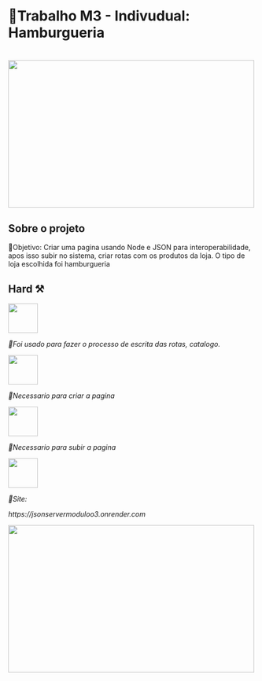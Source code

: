 <h1>🍔Trabalho M3 - Indivudual: Hamburgueria<h1>
<img src="https://images.unsplash.com/photo-1586816001966-79b736744398?ixlib=rb-4.0.3&ixid=MnwxMjA3fDB8MHxwaG90by1wYWdlfHx8fGVufDB8fHx8&auto=format&fit=crop&w=870&q=80" width="500px" height="300px"/>

## Sobre o projeto
<a>🍔Objetivo: Criar uma pagina usando Node e JSON para interoperabilidade, apos isso subir no sistema, criar rotas com os produtos da loja. O tipo de loja escolhida foi hamburgueria


## Hard ⚒
<div style="display: inline_block">
<img align="center" src=https://img.shields.io/badge/-java-yellow" width="60"/>
<p><i>🍟Foi usado para fazer o processo de escrita das rotas, catalogo.</i><p>
<img align="center" src="https://img.shields.io/badge/HTML5-E34F26?style=for-the-badge&logo=html5&logoColor=white" width="60"/>
<p><i>🍟Necessario para criar a pagina</i><p>
<img align="center" src="https://img.shields.io/badge/-node-brightgreen" width="60"/>
<p><i>🍟Necessario para subir a pagina</i><p>
<img align="center" src="https://img.shields.io/badge/-Render-purple" width="60"/>

<p><i>🥤Site:</i></p> <p><i>https://jsonservermoduloo3.onrender.com</p></i>
                                                                                
<img src="https://images.unsplash.com/photo-1586816001966-79b736744398?ixlib=rb-4.0.3&ixid=MnwxMjA3fDB8MHxwaG90by1wYWdlfHx8fGVufDB8fHx8&auto=format&fit=crop&w=870&q=80" width="500px" height="300px"/>
